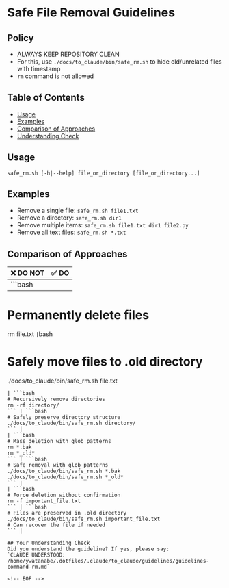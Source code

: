 <!-- ---
!-- Timestamp: 2025-05-25 23:21:15
!-- Author: ywatanabe
!-- File: /ssh:sp:/home/ywatanabe/.claude/to_claude/guidelines/command/rm.md
!-- --- -->

# Safe File Removal Guidelines

## Policy
- ALWAYS KEEP REPOSITORY CLEAN
- For this, use `./docs/to_claude/bin/safe_rm.sh` to hide old/unrelated files with timestamp
- `rm` command is not allowed

## Table of Contents
- [Usage](#usage)
- [Examples](#examples)
- [Comparison of Approaches](#comparison-of-approaches)
- [Understanding Check](#your-understanding-check)

## Usage
`safe_rm.sh [-h|--help] file_or_directory [file_or_directory...]`

## Examples
- Remove a single file: `safe_rm.sh file1.txt`
- Remove a directory: `safe_rm.sh dir1`
- Remove multiple items: `safe_rm.sh file1.txt dir1 file2.py`
- Remove all text files: `safe_rm.sh *.txt`

## Comparison of Approaches

| ❌ DO NOT | ✅ DO |
|-----------|------|
| ```bash
# Permanently delete files
rm file.txt
``` | ```bash
# Safely move files to .old directory
./docs/to_claude/bin/safe_rm.sh file.txt
``` |
| ```bash
# Recursively remove directories
rm -rf directory/
``` | ```bash
# Safely preserve directory structure
./docs/to_claude/bin/safe_rm.sh directory/
``` |
| ```bash
# Mass deletion with glob patterns
rm *.bak
rm *_old*
``` | ```bash
# Safe removal with glob patterns
./docs/to_claude/bin/safe_rm.sh *.bak
./docs/to_claude/bin/safe_rm.sh *_old*
``` |
| ```bash
# Force deletion without confirmation
rm -f important_file.txt
``` | ```bash
# Files are preserved in .old directory
./docs/to_claude/bin/safe_rm.sh important_file.txt
# Can recover the file if needed
``` |

## Your Understanding Check
Did you understand the guideline? If yes, please say:
`CLAUDE UNDERSTOOD: /home/ywatanabe/.dotfiles/.claude/to_claude/guidelines/guidelines-command-rm.md`

<!-- EOF -->